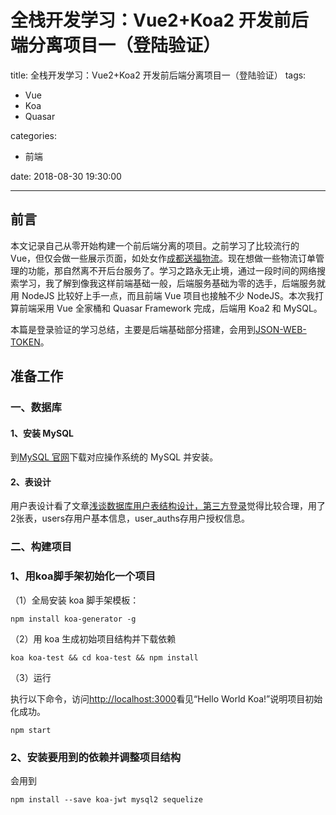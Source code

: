 # 全栈开发学习：Vue2+Koa2 开发前后端分离项目一（登陆验证）

title: 全栈开发学习：Vue2+Koa2 开发前后端分离项目一（登陆验证）
tags:

- Vue
- Koa
- Quasar

categories:

- 前端

date: 2018-08-30 19:30:00

---

## 前言

本文记录自己从零开始构建一个前后端分离的项目。之前学习了比较流行的 Vue，但仅会做一些展示页面，如处女作[成都送福物流](https://www.songluck.com/)。现在想做一些物流订单管理的功能，那自然离不开后台服务了。学习之路永无止境，通过一段时间的网络搜索学习，我了解到像我这样前端基础一般，后端服务基础为零的选手，后端服务就用 NodeJS 比较好上手一点，而且前端 Vue 项目也接触不少 NodeJS。本次我打算前端采用 Vue 全家桶和 Quasar Framework 完成，后端用 Koa2 和 MySQL。

本篇是登录验证的学习总结，主要是后端基础部分搭建，会用到[JSON-WEB-TOKEN](https://jwt.io/)。

<!-- more -->

## 准备工作

### 一、数据库

#### 1、安装 MySQL

到[MySQL 官网](https://dev.mysql.com/downloads/installer/)下载对应操作系统的 MySQL 并安装。

#### 2、表设计

用户表设计看了文章[浅谈数据库用户表结构设计，第三方登录](https://www.cnblogs.com/jiqing9006/p/5937733.html)觉得比较合理，用了2张表，users存用户基本信息，user_auths存用户授权信息。

### 二、构建项目

### 1、用koa脚手架初始化一个项目

（1）全局安装 koa 脚手架模板：

```code
npm install koa-generator -g
```

（2）用 koa 生成初始项目结构并下载依赖

```code
koa koa-test && cd koa-test && npm install
```

（3）运行

执行以下命令，访问[http://localhost:3000](http://localhost:3000)看见“Hello World Koa!”说明项目初始化成功。

```code
npm start
```

### 2、安装要用到的依赖并调整项目结构

会用到

```code
npm install --save koa-jwt mysql2 sequelize
```
